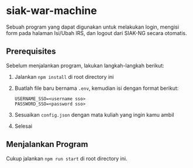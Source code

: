 # siak-war-machine
Sebuah program yang dapat digunakan untuk melakukan login, mengisi form pada halaman Isi/Ubah IRS, dan logout dari SIAK-NG secara otomatis.

## Prerequisites
Sebelum menjalankan program, lakukan langkah-langkah berikut:

1. Jalankan `npm install` di root directory ini

2. Buatlah file baru bernama `.env`, kemudian isi dengan format berikut:

    ```dotenv
    USERNAME_SSO=<username sso>
    PASSWORD_SSO=<password sso>
    ```

3. Sesuaikan `config.json` dengan mata kuliah yang ingin kamu ambil

4. Selesai

## Menjalankan Program
Cukup jalankan `npm run start` di root directory ini.